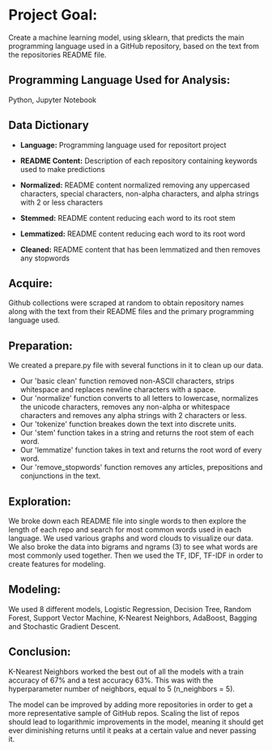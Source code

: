 # Project Goal: 
Create a machine learning model, using sklearn, that predicts the main programming language used in a GitHub repository, based on the text from the repositories README file.

## Programming Language Used for Analysis:  
Python, Jupyter Notebook

## Data Dictionary

   - **Language:** Programming language used for repositort project

   - **README Content:** Description of each repository containing keywords used to make predictions

   - **Normalized:** README content normalized removing any uppercased characters, special characters, non-alpha characters, and alpha strings with 2 or less characters

   - **Stemmed:** README content reducing each word to its root stem 

   - **Lemmatized:** README content reducing each word to its root word

   - **Cleaned:** README content that has been lemmatized and then removes any stopwords

## Acquire:
Github collections were scraped at random to obtain repository names along with the text from their README files and the primary programming language used.  

## Preparation:
We created a prepare.py file with several functions in it to clean up our data. 
- Our 'basic clean' function removed non-ASCII characters, strips whitespace and replaces newline characters with a space.
- Our 'normalize' function converts to all letters to lowercase, normalizes the unicode characters, removes any non-alpha or whitespace characters and removes any alpha strings with 2 characters or less.
- Our 'tokenize' function breakes down the text into discrete units.
- Our 'stem' function takes in a string and returns the root stem of each word. 
- Our 'lemmatize' function takes in text and returns the root word of every word.
- Our 'remove_stopwords' function removes any articles, prepositions and conjunctions in the text. 

## Exploration:
We broke down each README file into single words to then explore the length of each repo and search for most common words used in each language. We used various graphs and word clouds to visualize our data. We also broke the data into bigrams and ngrams (3) to see what words are most commonly used together.
Then we used the TF, IDF, TF-IDF in order to create features for modeling.

## Modeling:
We used 8 different models, Logistic Regression, Decision Tree, Random Forest, Support Vector Machine, K-Nearest Neighbors, AdaBoost, Bagging and Stochastic Gradient Descent.

## Conclusion: 
K-Nearest Neighbors worked the best out of all the models with a train accuracy of 67% and a test accuracy 63%. This was with the hyperparameter number of neighbors, equal to 5 (n_neighbors = 5).

The model can be improved by adding more repositories in order to get a more representative sample of GitHub repos.  Scaling the list of repos should lead to logarithmic improvements in the model, meaning it should get ever diminishing returns until it peaks at a certain value and never passing it.
